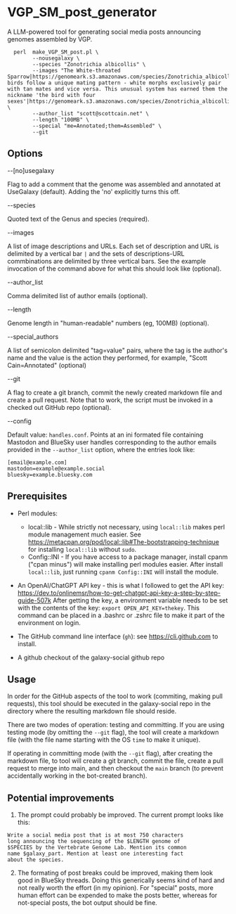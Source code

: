 # VGP_SM_post_generator
A LLM-powered tool for generating social media posts announcing genomes assembled by VGP.

```
  perl  make_VGP_SM_post.pl \
        --nousegalaxy \
        --species "Zonotrichia albicollis" \
        --images "The White-throated Sparrow|https://genomeark.s3.amazonaws.com/species/Zonotrichia_albicollis/bZonAlb1/img/bZonAlb1_1.png|||These birds follow a unique mating pattern - white morphs exclusively pair with tan mates and vice versa. This unusual system has earned them the nickname 'the bird with four sexes'|https://genomeark.s3.amazonaws.com/species/Zonotrichia_albicollis/bZonAlb1/img/bZonAlb1_3.png" \
        --author_list "scott@scottcain.net" \
        --length "100MB" \
        --special "me=Annotated;them=Assembled" \
        --git
```

## Options

--[no]usegalaxy

Flag to add a comment that the genome was assembled and annotated at UseGalaxy (default). Adding the 'no' explicitly turns this off.

--species

Quoted text of the Genus and species (required).

--images

A list of image descriptions and URLs. Each set of description and URL is delimited by a vertical bar `|` and the sets of descriptions-URL commbinations are delimited by three vertical bars. See the example invocation of the command above for what this should look like (optional).

--author_list

Comma delimited list of author emails (optional).

--length

Genome length in "human-readable" numbers (eg, 100MB) (optional).

--special_authors

A list of semicolon delimited "tag=value" pairs, where the tag is the author's name and the value is the action they performed, for example, "Scott Cain=Annotated" (optional)

--git

A flag to create a git branch, commit the newly created markdown file and create a pull request. Note that to work, the script must be invoked in a checked out GitHub repo (optional).

--config <filename>

Default value: `handles.conf`. Points at an ini formated file containing Mastodon and BlueSky user handles corresponding to the author emails provided in the `--author_list` option, where the entries look like:
```
[email@example.com]
mastodon=example@example.social
bluesky=example.bluesky.com
```

## Prerequisites

* Perl modules:
  - local::lib - While strictly not necessary, using `local::lib` makes perl module management much easier. See https://metacpan.org/pod/local::lib#The-bootstrapping-technique for installing `local::lib` without `sudo`.
  - Config::INI - If you have access to a package manager, install cpanm ("cpan minus") will make installing perl modules easier. After install `local::lib`, just running `cpanm Config::INI` will install the module.

* An OpenAI/ChatGPT API key - this is what I followed to get the API key: https://dev.to/onlinemsr/how-to-get-chatgpt-api-key-a-step-by-step-guide-507k  After getting the key, a environment variable needs to be set with the contents of the key: `export OPEN_API_KEY=thekey`.  This command can be placed in a .bashrc or .zshrc file to make it part of the environment on login.

* The GitHub command line interface (`gh`): see https://cli.github.com to install.

* A github checkout of the galaxy-social github repo

## Usage

In order for the GitHub aspects of the tool to work (commiting, making pull requests), this tool should be executed in the galaxy-social repo in the directory where the resulting markdown file should reside.

There are two modes of operation: testing and committing. If you are using testing mode (by omitting the `--git` flag), the tool will create a markdown file (with the file name starting with the OS `time` to make it unique). 

If operating in committing mode (with the `--git` flag), after creating the markdown file, to tool will create a git branch, commit the file, create a pull request to merge into main, and then checkout the `main` branch (to prevent accidentally working in the bot-created branch).

## Potential improvements

1. The prompt could probably be improved.  The current prompt looks like this:
```
Write a social media post that is at most 750 characters
long announcing the sequencing of the $LENGTH genome of
$SPECIES by the Vertebrate Genome Lab. Mention its common
name $galaxy_part. Mention at least one interesting fact
about the species.
```
2. The formating of post breaks could be improved, making them look good in BlueSky threads.  Doing this generically seems kind of hard and not really worth the effort (in my opinion). For "special" posts, more human effort can be expended to make the posts better, whereas for not-special posts, the bot output should be fine.
